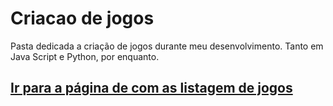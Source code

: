 # Criacao de jogos
 Pasta dedicada a criação de jogos durante meu desenvolvimento.
 Tanto em Java Script e Python, por enquanto.
 
 ## [Ir para a página de com as listagem de jogos](https://thiagorangeldasilva.github.io/Criacao-de-jogos/)
